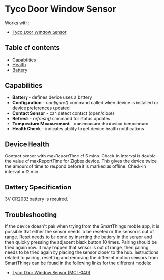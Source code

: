 # Tyco Door Window Sensor



Works with: 

* [Tyco Door Window Sensor](https://support.smartthings.com/hc/en-us/articles/204834100-Tyco-Door-Window-Sensor)

## Table of contents

* [Capabilities](#capabilities)
* [Health](#device-health)
* [Battery](#battery-specification)

## Capabilities

* **Battery** - defines device uses a battery
* **Configuration** - _configure()_ command called when device is installed or device preferences updated
* **Contact Sensor** - can detect contact (open/close)
* **Refresh** - _refresh()_ command for status updates
* **Temperature Measurement** - can measure the device temperature
* **Health Check** - indicates ability to get device health notifications

## Device Health

Contact sensor with maxReportTime of 5 mins.
Check-in interval is double the value of maxReportTime for Zigbee device. 
This gives the device twice the amount of time to respond before it is marked as offline.
Check-in interval = 12 min

## Battery Specification

3V CR2032 battery is required.

## Troubleshooting

If the device doesn't pair when trying from the SmartThings mobile app, it is possible that either the sensor needs to be reseted or the sensor is out of range.
Reset needs to be done by inserting the battery in the sensor and then quickly pressing the adjacent black button 10 times. Pairing should be tried again now.
It may happen that sensor is out of range, then pairing needs to be tried again by placing the sensor closer to the hub.
Instructions related to pairing, resetting and removing the different motion sensors from SmartThings can be found in the following links
for the different models:
* [Tyco Door Window Sensor (MCT-340)](https://support.smartthings.com/hc/en-us/articles/204834100-Tyco-Door-Window-Sensor)

